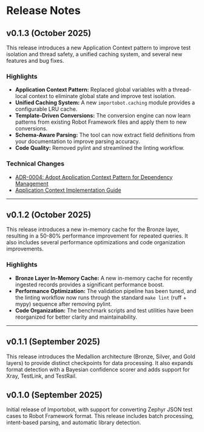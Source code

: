 # Release Notes

## v0.1.3 (October 2025)

This release introduces a new Application Context pattern to improve test isolation and thread safety, a unified caching system, and several new features and bug fixes.

### Highlights

-   **Application Context Pattern:** Replaced global variables with a thread-local context to eliminate global state and improve test isolation.
-   **Unified Caching System:** A new `importobot.caching` module provides a configurable LRU cache.
-   **Template-Driven Conversions:** The conversion engine can now learn patterns from existing Robot Framework files and apply them to new conversions.
-   **Schema-Aware Parsing:** The tool can now extract field definitions from your documentation to improve parsing accuracy.
-   **Code Quality:** Removed pylint and streamlined the linting workflow.

### Technical Changes

-   [ADR-0004: Adopt Application Context Pattern for Dependency Management](architecture/ADR-0004-application-context-pattern.md)
-   [Application Context Implementation Guide](architecture/Application-Context-Implementation.md)

-- -

## v0.1.2 (October 2025)

This release introduces a new in-memory cache for the Bronze layer, resulting in a 50-80% performance improvement for repeated queries. It also includes several performance optimizations and code organization improvements.

### Highlights

-   **Bronze Layer In-Memory Cache:** A new in-memory cache for recently ingested records provides a significant performance boost.
-   **Performance Optimization:** The validation pipeline has been tuned, and the linting workflow now runs through the standard `make lint` (ruff + mypy) sequence after removing pylint.
-   **Code Organization:** The benchmark scripts and test utilities have been reorganized for better clarity and maintainability.

---

## v0.1.1 (September 2025)

This release introduces the Medallion architecture (Bronze, Silver, and Gold layers) to provide distinct checkpoints for data processing. It also expands format detection with a Bayesian confidence scorer and adds support for Xray, TestLink, and TestRail.

## v0.1.0 (September 2025)

Initial release of Importobot, with support for converting Zephyr JSON test cases to Robot Framework format. This release includes batch processing, intent-based parsing, and automatic library detection.
